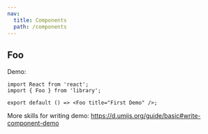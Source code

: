 ```yaml
---
nav:
  title: Components
  path: /components
---
```


## Foo

Demo:

```tsx
import React from 'react';
import { Foo } from 'library';

export default () => <Foo title="First Demo" />;
```

More skills for writing demo: https://d.umijs.org/guide/basic#write-component-demo
